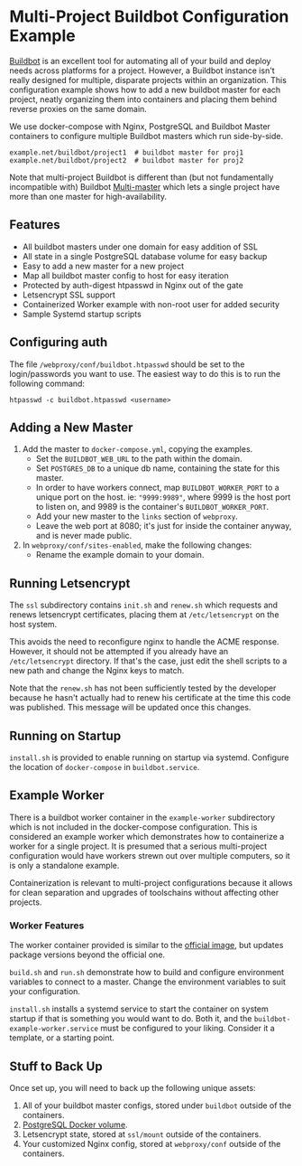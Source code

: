 # Multi-Project Buildbot Configuration Example #

[Buildbot](https://buildbot.net) is an excellent tool for automating
all of your build and deploy needs across platforms for a project.
However, a Buildbot instance isn't really designed for multiple,
disparate projects within an organization.  This configuration example
shows how to add a new buildbot master for each project, neatly
organizing them into containers and placing them behind reverse
proxies on the same domain.

We use docker-compose with Nginx, PostgreSQL and Buildbot Master
containers to configure multiple Buildbot masters which run
side-by-side.
                
    example.net/buildbot/project1  # buildbot master for proj1
    example.net/buildbot/project2  # buildbot master for proj2
    
Note that multi-project Buildbot is different than (but not
fundamentally incompatible with) Buildbot
[Multi-master](http://docs.buildbot.net/latest/manual/cfg-global.html#multi-master-mode)
which lets a single project have more than one master for
high-availability.

## Features ##
 
 - All buildbot masters under one domain for easy addition of SSL
 - All state in a single PostgreSQL database volume for easy backup
 - Easy to add a new master for a new project
 - Map all buildbot master config to host for easy iteration
 - Protected by auth-digest htpasswd in Nginx out of the gate
 - Letsencrypt SSL support
 - Containerized Worker example with non-root user for added security
 - Sample Systemd startup scripts

## Configuring auth ##

The file `/webproxy/conf/buildbot.htpasswd` should be set to the
login/passwords you want to use.  The easiest way to do this is to run
the following command:

    htpasswd -c buildbot.htpasswd <username>
                
## Adding a New Master ##

 1. Add the master to `docker-compose.yml`, copying the examples.
    - Set the `BUILDBOT_WEB_URL` to the path within the domain.
    - Set `POSTGRES_DB` to a unique db name, containing the state for this master.
    - In order to have workers connect, map `BUILDBOT_WORKER_PORT` to
      a unique port on the host.  ie: `"9999:9989"`, where 9999 is the
      host port to listen on, and 9989 is the container's `BUILDBOT_WORKER_PORT`.
    - Add your new master to the `links` section of `webproxy`.
    - Leave the web port at 8080; it's just for inside the container
      anyway, and is never made public.
 2. In `webproxy/conf/sites-enabled`, make the following changes:
    - Rename the example domain to your domain.
    
## Running Letsencrypt ##

The `ssl` subdirectory contains `init.sh` and `renew.sh` which
requests and renews letsencrypt certificates, placing them at
`/etc/letsencrypt` on the host system.

This avoids the need to reconfigure nginx to handle the ACME response.
However, it should not be attempted if you already have an
`/etc/letsencrypt` directory.  If that's the case, just edit the shell
scripts to a new path and change the Nginx keys to match.

Note that the `renew.sh` has not been sufficiently tested by the
developer because he hasn't actually had to renew his certificate at
the time this code was published.  This message will be updated once
this changes.

## Running on Startup ##

`install.sh` is provided to enable running on startup via systemd.
Configure the location of `docker-compose` in `buildbot.service`.

## Example Worker ##

There is a buildbot worker container in the `example-worker`
subdirectory which is not included in the docker-compose
configuration.  This is considered an example worker which
demonstrates how to containerize a worker for a single project.  It is
presumed that a serious multi-project configuration would have workers
strewn out over multiple computers, so it is only a standalone
example.

Containerization is relevant to multi-project configurations because
it allows for clean separation and upgrades of toolschains without
affecting other projects.

### Worker Features ###

The worker container provided is similar to the [official
image](https://hub.docker.com/r/buildbot/buildbot-worker/), but
updates package versions beyond the official one.

`build.sh` and `run.sh` demonstrate how to build and configure
environment variables to connect to a master.  Change the environment
variables to suit your configuration.

`install.sh` installs a systemd service to start the container on
system startup if that is something you would want to do.  Both it,
and the `buildbot-example-worker.service` must be configured to your
liking.  Consider it a template, or a starting point.

## Stuff to Back Up ##

Once set up, you will need to back up the following unique assets:
 
 1. All of your buildbot master configs, stored under `buildbot` outside of the containers.
 2. [PostgreSQL Docker volume](https://stackoverflow.com/questions/24718706/backup-restore-a-dockerized-postgresql-database).
 3. Letsencrypt state, stored at `ssl/mount` outside of the containers.
 4. Your customized Nginx config, stored at `webproxy/conf` outside of the containers.


